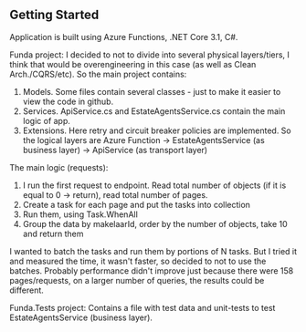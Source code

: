 ## Getting Started

Application is built using Azure Functions, .NET Core 3.1, C#.

Funda project:
I decided to not to divide into several physical layers/tiers, I think that would be overengineering in this case (as well as Clean Arch./CQRS/etc). So the main project contains:
1) Models. Some files contain several classes - just to make it easier to view the code in github.
2) Services. ApiService.cs and EstateAgentsService.cs contain the main logic of app.
3) Extensions. Here retry and circuit breaker policies are implemented.
So the logical layers are Azure Function -> EstateAgentsService (as business layer) -> ApiService (as transport layer)

The main logic (requests):
1) I run the first request to endpoint. Read total number of objects (if it is equal to 0 -> return), read total number of pages.
2) Create a task for each page and put the tasks into collection
3) Run them, using Task.WhenAll
4) Group the data by makelaarId, order by the number of objects, take 10 and return them

I wanted to batch the tasks and run them by portions of N tasks. But I tried it and measured the time, it wasn't faster, so decided to not to use the batches. Probably performance didn't improve just because there were 158 pages/requests, on a larger number of queries, the results could be different.

Funda.Tests project:
Contains a file with test data and unit-tests to test EstateAgentsService (business layer).

